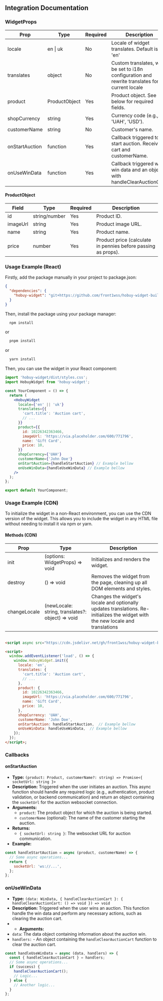 
## Integration Documentation

[//]: # (test)

### WidgetProps

| Prop           | Type          | Required | Description                                                                                    |
|----------------|---------------|----------|------------------------------------------------------------------------------------------------|
| locale         | en \| uk      | No       | Locale of widget translates. Default is 'en'                                                   |
| translates     | object        | No       | Custom translates, will be set to i18n configuration and rewrite translates for current locale |
| product        | ProductObject | Yes      | Product object. See below for required fields.                                                 |
| shopCurrency   | string        | Yes      | Currency code (e.g., 'UAH', 'USD').                                                            |
| customerName   | string        | No       | Customer's name.                                                                               |
| onStartAuction | function      | Yes      | Callback triggered to start auction. Receives cart and customerName.                           |
| onUseWinData   | function      | Yes      | Callback triggered with win data and an object with handleClearAuctionCart.                    |

#### ProductObject

| Field    | Type          | Required | Description                                                   |
|----------|---------------|----------|---------------------------------------------------------------|
| id       | string/number | Yes      | Product ID.                                                   |
| imageUrl | string        | Yes      | Product image URL.                                            |
| name     | string        | Yes      | Product name.                                                 |
| price    | number        | Yes      | Product price (calculate in pennies before passing as props). |

### Usage Example (React)

Firstly, add the package manually in your project to package.json:

```json
{
  "dependencies": {
    "hobuy-widget": "git+https://github.com/front1wss/hobuy-widget-build#main"
  }
}
```

Then, install the package using your package manager:

```bash
  npm install
```

or

```bash
  pnpm install
```

or

```bash
  yarn install
```

Then, you can use the widget in your React component:

```jsx
import 'hobuy-widget/dist/styles.css';
import HobuyWidget from 'hobuy-widget';

const YourComponent = () => {
  return (
    <HobuyWidget
      locale={'en' || 'uk'}
      translates={{
        'cart.title': 'Auction cart',
        // ...
      }}
      product={{
        id: 10226342363466,
        imageUrl: 'https://via.placeholder.com/600/771796',
        name: 'Gift Card',
        price: 10,
      }}
      shopCurrency={'UAH'}
      customerName={'John Doe'}
      onStartAuction={handleStartAuction} // Example bellow
      onUseWinData={handleUseWinData} // Example bellow
    />
  );
};

export default YourComponent;
```

### Usage Example (CDN)

To initialize the widget in a non-React environment, you can use the CDN version of the widget. This allows you to include the widget in any HTML file without needing to install it via npm or yarn.

#### Methods (CDN)

| Prop         | Type                                             | Description                                                                                                                     |
|--------------|--------------------------------------------------|---------------------------------------------------------------------------------------------------------------------------------|
| init         | (options: WidgetProps) => void                   | Initializes and renders the widget.                                                                                             |
| destroy      | () => void                                       | Removes the widget from the page, cleaning up all DOM elements and styles.                                                      |
| changeLocale | (newLocale: string, translates?: object) => void | Changes the widget's locale and optionally updates translations. Re-initializes the widget with the new locale and translations |

```html

<script async src="https://cdn.jsdelivr.net/gh/front1wss/hobuy-widget-build@main/dist/widget.js"></script>;

<script>
  window.addEventListener('load', () => {
    window.HobuyWidget.init({
      locale: 'en',
      translates: {
        'cart.title': 'Auction cart',
        // ...
      },
      product: {
        id: 10226342363466,
        imageUrl: 'https://via.placeholder.com/600/771796',
        name: 'Gift Card',
        price: 10,
      },
      shopCurrency: 'UAH',
      customerName: 'John Doe',
      onStartAuction: handleStartAuction,  // Example bellow
      onUseWinData: handleUseWinData,  // Example bellow
    });
  });
</script>;
```

### Callbacks

#### onStartAuction

- **Type:** `(product: Product, customerName?: string) => Promise<{ socketUrl: string }>`
- **Description:**
  Triggered when the user initiates an auction. This async function should handle any required logic (e.g., authentication, product validation, or backend communication) and return an object containing the `socketUrl` for the auction websocket
  connection.
- **Arguments:**
    - `product`: The product object for which the auction is being started.
    - `customerName` (optional): The name of the customer starting the auction.
- **Returns:**
    - `{ socketUrl: string }`: The websocket URL for auction communication.
- **Example:**

```js
const handleStartAuction = async (product, customerName) => {
  // Some async operations...
  return {
    socketUrl: 'ws://...',
  };
};
```

### onUseWinData

- **Type:** `(data: WinData, { handleClearAuctionCart }: { handleClearAuctionCart: () => void }) => void`
- **Description:** Triggered when the user wins an auction. This function handle the win data and perform any necessary actions, such as clearing the auction cart.
-
    - **Arguments:**
- `data`: The data object containing information about the auction win.
- `handlers:` - An object containing the `handleClearAuctionCart` function to clear the auction cart.

```js
const handleUseWinData = async (data, handlers) => {
  const { handleClearAuctionCart } = handlers;
  // Some async operations...
  if (success) {
    handleClearAuctionCart();
    // Logic...
  } else {
    // Another logic...
  }
};
```
